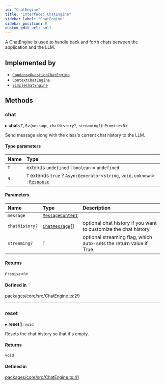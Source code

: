 ```yaml
---
id: "ChatEngine"
title: "Interface: ChatEngine"
sidebar_label: "ChatEngine"
sidebar_position: 0
custom_edit_url: null
---
```


A ChatEngine is used to handle back and forth chats between the application and the LLM.

## Implemented by

- [`CondenseQuestionChatEngine`](../classes/CondenseQuestionChatEngine.md)
- [`ContextChatEngine`](../classes/ContextChatEngine.md)
- [`SimpleChatEngine`](../classes/SimpleChatEngine.md)

## Methods

### chat

▸ **chat**<`T`, `R`\>(`message`, `chatHistory?`, `streaming?`): `Promise`<`R`\>

Send message along with the class's current chat history to the LLM.

#### Type parameters

| Name | Type                                                                                                       |
| :--- | :--------------------------------------------------------------------------------------------------------- |
| `T`  | extends `undefined` \| `boolean` = `undefined`                                                             |
| `R`  | `T` extends `true` ? `AsyncGenerator`<`string`, `void`, `unknown`\> : [`Response`](../classes/Response.md) |

#### Parameters

| Name           | Type                                   | Description                                                        |
| :------------- | :------------------------------------- | :----------------------------------------------------------------- |
| `message`      | [`MessageContent`](../#messagecontent) |                                                                    |
| `chatHistory?` | [`ChatMessage`](ChatMessage.md)[]      | optional chat history if you want to customize the chat history    |
| `streaming?`   | `T`                                    | optional streaming flag, which auto-sets the return value if True. |

#### Returns

`Promise`<`R`\>

#### Defined in

[packages/core/src/ChatEngine.ts:29](https://github.com/run-llama/LlamaIndexTS/blob/f0be933/packages/core/src/ChatEngine.ts#L29)

---

### reset

▸ **reset**(): `void`

Resets the chat history so that it's empty.

#### Returns

`void`

#### Defined in

[packages/core/src/ChatEngine.ts:41](https://github.com/run-llama/LlamaIndexTS/blob/f0be933/packages/core/src/ChatEngine.ts#L41)
